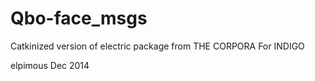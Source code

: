 Qbo-face_msgs
=============

Catkinized version of electric package from THE CORPORA
For INDIGO

elpimous Dec 2014
